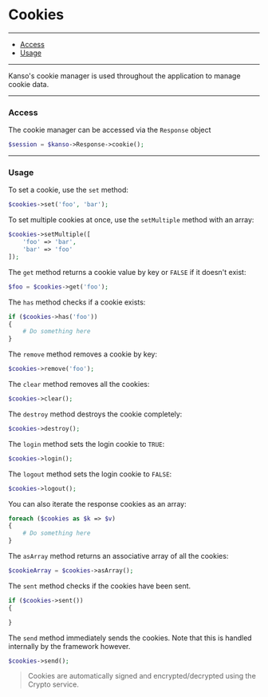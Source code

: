 # Cookies

--------------------------------------------------------

- [Access](#access)
- [Usage](#usage)

--------------------------------------------------------

Kanso's cookie manager is used throughout the application to manage cookie data.

--------------------------------------------------------

### Access

The cookie manager can be accessed via the `Response` object
```php
$session = $kanso->Response->cookie();
```

--------------------------------------------------------

### Usage

To set a cookie, use the `set` method:
```php
$cookies->set('foo', 'bar');
```

To set multiple cookies at once, use the `setMultiple` method with an array:
```php
$cookies->setMultiple([
    'foo' => 'bar',
    'bar' => 'foo'
]);
```

The `get` method returns a cookie value by key or `FALSE` if it doesn't exist:
```php
$foo = $cookies->get('foo');
```

The `has` method checks if a cookie exists:
```php
if ($cookies->has('foo'))
{
    # Do something here
}
```

The `remove` method removes a cookie by key:
```php
$cookies->remove('foo');
```

The `clear` method removes all the cookies:
```php
$cookies->clear();
```

The `destroy` method destroys the cookie completely:
```php
$cookies->destroy();
```

The `login` method sets the login cookie to `TRUE`:
```php
$cookies->login();
```

The `logout` method sets the login cookie to `FALSE`:
```php
$cookies->logout();
```

You can also iterate the response cookies as an array:
```php
foreach ($cookies as $k => $v)
{
    # Do something here
}
```

The `asArray` method returns an associative array of all the cookies:
```php
$cookieArray = $cookies->asArray();
```

The `sent` method checks if the cookies have been sent.
```php
if ($cookies->sent())
{

}
```

The `send` method immediately sends the cookies. Note that this is handled internally by the framework however.
```php
$cookies->send();
```

> Cookies are automatically signed and encrypted/decrypted using the Crypto service.
